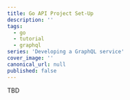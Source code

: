 ```yaml
---
title: Go API Project Set-Up
description: ''
tags:
  - go
  - tutorial
  - graphql
series: 'Developing a GraphQL service'
cover_image: ''
canonical_url: null
published: false
---
```

TBD

